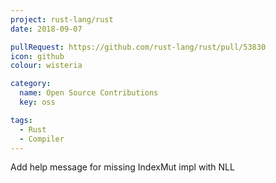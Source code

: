 ```yaml
---
project: rust-lang/rust
date: 2018-09-07

pullRequest: https://github.com/rust-lang/rust/pull/53830
icon: github
colour: wisteria

category:
  name: Open Source Contributions
  key: oss

tags:
  - Rust
  - Compiler
---
```

Add help message for missing IndexMut impl with NLL
